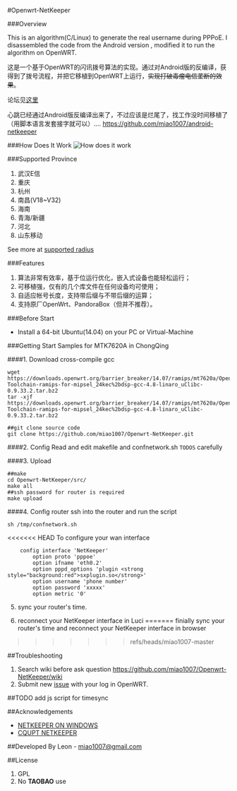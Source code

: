 #Openwrt-NetKeeper


###Overview

This is an algorithm(C/Linux) to generate the real username during PPPoE. I disassembled the code from the Android version , modified it to run the algorithm on OpenWRT.

这是一个基于OpenWRT的闪讯拨号算法的实现。通过对Android版的反编译，获得到了拨号流程，并把它移植到OpenWRT上运行，~~实现打破毒瘤电信垄断的效果~~。

论坛见[这里](http://www.right.com.cn/forum/thread-141979-1-1.html)

心跳已经通过Android版反编译出来了，不过应该是烂尾了，找工作没时间移植了（用脚本语言发套接字就可以）.... <https://github.com/miao1007/android-netkeeper>


###How Does It Work
![How does it work](mdassets/hownetkeeperwork.png)

###Supported Province
1. 武汉E信
2. 重庆
3. 杭州
4. 南昌(V18~V32)
5. 海南
6. 青海/新疆
7. 河北
8. 山东移动

See more at [supported radius](https://github.com/miao1007/Openwrt-NetKeeper/blob/master/src/makefile#L10)

###Features
1. 算法非常有效率，基于位运行优化，嵌入式设备也能轻松运行；
2. 可移植强，仅有的几个库文件在任何设备均可使用；
3. 自适应帐号长度，支持带后缀与不带后缀的运算；
4. 支持原厂OpenWrt、PandoraBox（但并不推荐）。

###Before Start
* Install a 64-bit Ubuntu(14.04) on your PC or Virtual-Machine

###Getting Start
Samples for MTK7620A in ChongQing

####1. Download cross-compile gcc
```
wget https://downloads.openwrt.org/barrier_breaker/14.07/ramips/mt7620a/OpenWrt-Toolchain-ramips-for-mipsel_24kec%2bdsp-gcc-4.8-linaro_uClibc-0.9.33.2.tar.bz2
tar -xjf https://downloads.openwrt.org/barrier_breaker/14.07/ramips/mt7620a/OpenWrt-Toolchain-ramips-for-mipsel_24kec%2bdsp-gcc-4.8-linaro_uClibc-0.9.33.2.tar.bz2
##git clone source code
git clone https://github.com/miao1007/Openwrt-NetKeeper.git

```

####2. Config
Read and edit makefile and confnetwork.sh `TODOS` carefully

####3. Upload
```
##make
cd Openwrt-NetKeeper/src/
make all
##ssh password for router is required
make upload
```

####4. Config router
ssh into the router and run the script

```
sh /tmp/confnetwork.sh ```

<<<<<<< HEAD
	To configure your wan interface
	
		config interface 'NetKeeper'
        	option proto 'pppoe'
        	option ifname 'eth0.2'
        	option pppd_options 'plugin <strong style="background:red">sxplugin.so</strong>'
        	option username 'phone number'
        	option password 'xxxxx'
        	option metric '0'
    
5. sync your router's time.

6. reconnect your NetKeeper interface in Luci
=======
finially sync your router's time and reconnect your NetKeeper interface  in browser
>>>>>>> refs/heads/miao1007-master

##Troubleshooting

1. Search wiki before ask question <https://github.com/miao1007/Openwrt-NetKeeper/wiki>
2. Submit new [issue](https://github.com/miao1007/Openwrt-NetKeeper/issues/new) with your log in OpenWRT.

##TODO
add js script for timesync

##Acknowledgements
* [NETKEEPER ON WINDOWS](http://www.purpleroc.com/html/507231.html)
* [CQUPT NETKEEPER](http://bbs.cqupt.edu.cn/nForum/#!article/Unix_Linux/13624)

##Developed By
Leon - <miao1007@gmail.com>


##License

1. GPL
2. No **TAOBAO** use
